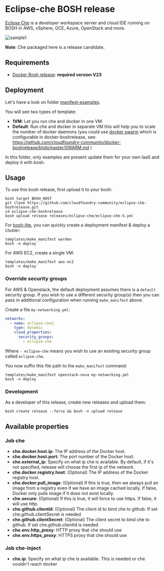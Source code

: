 Eclipse-che BOSH release
=======================

[Eclipse Che](https://eclipse.org/che/) is a developer workspace server and cloud IDE running on BOSH in AWS, vSphere, GCE, Azure, OpenStack and more.

![sample1](https://eclipse.org/che/images/hero-home.png)

**Note**: Che packaged here is a release candidate.

Requirements
------------

- [Docker Bosh release](https://github.com/cloudfoundry-community/docker-boshrelease): **required version V23**

Deployment
----------

Let's have a look on folder [manifest-examples](manifest-examples).

You will see two types of template:

- **1VM**: Let you run che and docker in one VM
- **Default**: Run che and docker in separate VM this will help you to scale the number of docker daemons (you could use [docker swarm](https://docs.docker.com/swarm/overview/) which is configurable in docker-boshrelease, see: https://github.com/cloudfoundry-community/docker-boshrelease/blob/master/SWARM.md )

In this folder, only examples are present update them for your own IaaS and deploy it with bosh.

## Usage

To use this bosh release, first upload it to your bosh:

```
bosh target BOSH_HOST
git clone https://github.com/cloudfoundry-community/eclipse-che-boshrelease.git
cd eclipse-che-boshrelease
bosh upload release releases/eclipse-che/eclipse-che-5.yml
```

For [bosh-lite](https://github.com/cloudfoundry/bosh-lite), you can quickly create a deployment manifest & deploy a cluster:

```
templates/make_manifest warden
bosh -n deploy
```

For AWS EC2, create a single VM:

```
templates/make_manifest aws-ec2
bosh -n deploy
```

### Override security groups

For AWS & Openstack, the default deployment assumes there is a `default` security group. If you wish to use a different security group(s) then you can pass in additional configuration when running `make_manifest` above.

Create a file `my-networking.yml`:

```yaml
networks:
  - name: eclipse-che1
    type: dynamic
    cloud_properties:
      security_groups:
        - eclipse-che
```

Where `- eclipse-che` means you wish to use an existing security group called `eclipse-che`.

You now suffix this file path to the `make_manifest` command:

```
templates/make_manifest openstack-nova my-networking.yml
bosh -n deploy
```

### Development

As a developer of this release, create new releases and upload them:

```
bosh create release --force && bosh -n upload release
```


Available properties
--------------------

### Job che

- **che.docker.host.ip**: The IP address of the Docker host.
- **che.docker.host.port**: The port number of the Docker host.
- **che.external_ip**: Specify on what ip che is available. By default, if it's not specified, release will choose the first ip of the network.
- **che.docker.registry.host**: (Optional) The IP address of the Docker registry host.
- **che.docker.pull_image**: (Optional) If this is true, then we always pull an image from a registry even if we have an image cached locally. If false, Docker only pulls image if it does not exist locally.
- **che.secure**: (Optional) If this is true, it will force to use https. If false, it will use http.
- **che.github.clientId**: (Optional) The client id to bind che to github. If set che.github.clientSecret is needed
- **che.github.clientSecret**: (Optional) The client secret to bind che to github. If set che.github.clientId is needed
- **che.env.http_proxy**: HTTP proxy that che should use
- **che.env.https_proxy**: HTTPS proxy that che should use

### Job che-inject

- **che.ip**: Specify on what ip che is available. This is needed or che couldn't reach docker